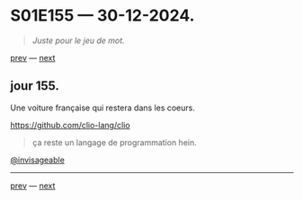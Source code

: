 # S01E155 — 30-12-2024.

> *Juste pour le jeu de mot.*

[prev](S01E154-29-12-2024.md) — [next](S01E156-31-12-2024.md)     

## jour 155.

Une voiture française qui restera dans les coeurs.

https://github.com/clio-lang/clio

> ça reste un langage de programmation hein.

[@invisageable](https://twitter.com/invisageable)   

---

[prev](S01E154-29-12-2024.md) — [next](S01E156-31-12-2024.md)   
